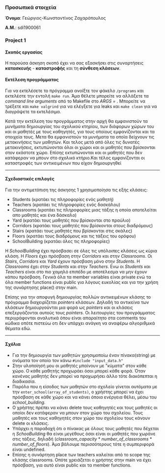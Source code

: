 ### Προσωπικά στοιχεία

__Όνομα__: Γεώργιος-Κωνσταντίνος Ζαχαρόπουλος

__Α.Μ.__: sdi1900061

### Project 1
#### Σκοπός εργασίας
Η παρούσα άσκηση σκοπό έχει να σας εξασκήσει στις συναρτήσεις **κατασκευής** - **καταστροϕής** και τη **σύνθεση κλάσεων**.

#### Εκτέλεση προγράμματος
Για να εκτελέσετε το πρόγραμμα ανοίξτε τον φάκελο `/programs` και εκτελέστε την εντολή `make run`. Άμα θέλετε μπορείτε να αλλάξετε τα *command line arguments* από το Makefile στο *ARGS =* . Μπορείτε να τρέξετε και `make valgrind` για να ελέγξετε για leaks και `make clean` για να διαγράψετε τα εκτελέσιμα.
<br/>

Κατά την εκτέλεση του προγράμματος στην αρχή θα εμφανιστούν τα μυνήματα δημιουργίας του σχολικού κτηρίου, των διάφορων χώρων του και οι μαθητές με τους καθηγητές, για τους οποίους εμφανίζονται και τα στοιχεία τους. Μετα θα εμφανιστούν τα μυνήματα τα οποία δείχνουν τις μετακινήσεις των μαθητών. Και τελος μετά από όλες τις δυνατές μετακινήσεις, εκτυπώνονται όλοι οι χώροι και οι μαθητές που βρίσκονται στον εκάστοτε χώρο. Επίσης εκτυπώνονται και οι μαθητές που δεν κατάφεραν να μπουν στο σχολικό κτήριο.Και τέλος εμφανίζονται οι καταστροφές των αντικειμένων που είχαν δημιουργηθεί
___

#### Σχεδιαστικές επιλογές
Για την αντιμετόπιση της άσκησης 1 χρησιμοποίησα τις εξής κλάσεις:
* Students (κρατάει τις πληροφορίες ενός μαθητή)
* Teachers (κρατάει τις πληροφορίες ενός δασκάλου)
* Classrooms (κρατάει τις πληροφορίες μιας τάξης η οπoία αποτελείται απο μαθητές και ένα δάσκαλο)
* Yard (κρατάει τους μαθητές που βρίσκονται στο πραύλιο)
* Corridors (κρατάει τους μαθητές που βρίσκονται στους διαδρόμους)
* Stairs (κρατάει τους μαθητές που βρίσκονται στις σκάλες)
* Floors (κρατάει τους διαδρόμους και τις τάξεις του ορόφου)
* SchoolBuilding (κρατάει όλες τις πληροφορίες)

Η  *SchoolBuilding* έχει πρόσβασει σε όλες τις υπόλοιπες κλάσεις ως κύρια κλάση. H *Floors* έχει πρόσβαση στην *Corridors* και στην *Classrooms*. Οι *Stairs*, *Corridors* και *Yard* έχουν πρόσβαση μόνο στην *Students*. Η *Classrooms* έχει στην *Students* και στην *Teachers*. Ενω οι *Students* και *Teachers* είναι στο πιο χαμηλό επιπέδο με αποτέλεσμα να μην έχουν κάπου πρόσβαση. Γενικά όλα τα member variables είναι private ενώ τα όλα member functions είναι public για λόγους ευκολίας και για την χρήση της συνάρτησης place() στην main.
<br/>

Επίσης για την αποφυγή δημιουργίας πολλών αντικειμένων κλάσης το πρόγραμμα διαχειρίζεται *pointers* κλάσεων. Δηλαδή τα αντικείνα των κλάσεων δημιουργούνται μια φορά ως *pointers* και οι κλάσεις επεξεργάζονται αυτούς τους *pointers*. Οι λειτουργίες του προγράμματος περιγράφονται αναλυτικά όπου είναι απαραίτητο στα comments του κώδικα οπότε πιστεύω οτι δεν υπάρχει ανάγκη να αναφέρω αλγοριθμικά θέματα εδώ.
___

#### Σχόλια
* Για την δημιουργία των μαθητών χρησιμοποίω έναν πίνακα(string) με ονόματα τον οποίο τον κάνω `#include "input_data.h"`
* Στην υλοποίησή μου οι μαθητές μπαίνουν με "κύματα" στον κάθε χώρο. Ο κάθε μαθητής προχωράει όσοι μπορεί κάθε φορά. Όταν κανένας μαθητής δεν μπορεί να προχωρήσει άλλο τότε διακόπεπται η διαδικασία.
* Παρόλο που η είσοδος των μαθητών στο σχολείο γίνεται αυτόματα με την `enter_school(array_of_students)`, ο χρήστης μπορεί να έχει πρόσβαση σε κάθε χώρο και να κάνει όποια ενέργεια θέλει, μέσω του *school_building.*
* Ο χρήστης πρέπει να κάνει delete τους καθηγητές
και τους μαθητές οι οποίοι δεν κατάφεραν να μπουν στον χώρο του σχολείου. Τους μαθητές και τους καθηγητές στον χώρο του σχολείου τους κάνουν delete οι κλάσεις.
* Υπάρχει η παραδοχή ότι ο πίνακας με όλους τους μαθητές που δέχεται η *SchooBuilding* θα είναι μεγέθους όσοι είναι οι μαθητές που χωράνε στις τάξεις, δηλαδή (*classroom_capacity* * *number_of_classrooms* * *number_of_floors*). Άμα βάλουμε περισσότερους τότε η συμπεριφορά είναι undefined.
* Επίσης η συνάρτηση place των teachers καλείται από το scope της κλάσης classrooms. Οπότε χρειάζεται ο χρήστης στην main να έχει πρόσβαση, για αυτό είναι public και τα member functions.
